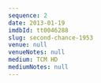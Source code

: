 ```yaml
---
sequence: 2
date: 2013-01-19
imdbId: tt0046288
slug: second-chance-1953
venue: null
venueNotes: null
medium: TCM HD
mediumNotes: null
---
```


